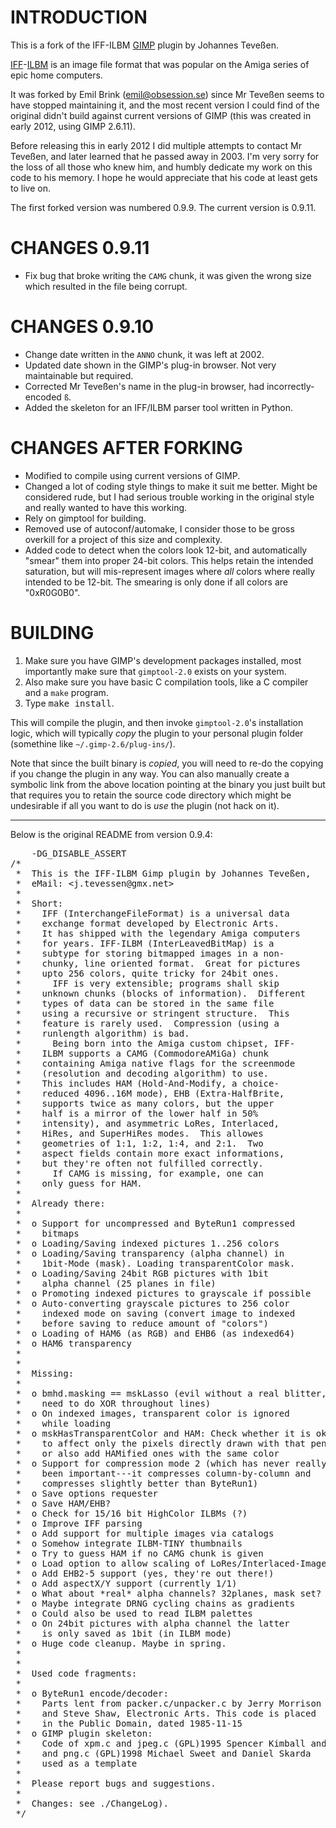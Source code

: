 INTRODUCTION
============
This is a fork of the IFF-ILBM [GIMP] plugin by Johannes Teveßen.

[IFF]-[ILBM] is an image file format that was popular on the Amiga series of epic home computers.

It was forked by Emil Brink (<emil@obsession.se>) since Mr Teveßen seems to
have stopped maintaining it, and the most recent version I could find of
the original didn't build against current versions of GIMP (this was created in early 2012, using GIMP 2.6.11).

Before releasing this in early 2012 I did multiple attempts to contact Mr Teveßen,
and later learned that he passed away in 2003. I'm very sorry for the loss of all
those who knew him, and humbly dedicate my work on this code to his memory. I hope
he would appreciate that his code at least gets to live on.

The first forked version was numbered 0.9.9. The current version is 0.9.11.

CHANGES 0.9.11
==============
* Fix bug that broke writing the `CAMG` chunk, it was given the wrong size which resulted in the file being corrupt.

CHANGES 0.9.10
==============
* Change date written in the `ANNO` chunk, it was left at 2002.
* Updated date shown in the GIMP's plug-in browser. Not very maintainable but required.
* Corrected Mr Teveßen's name in the plug-in browser, had incorrectly-encoded `ß`.
* Added the skeleton for an IFF/ILBM parser tool written in Python.

CHANGES AFTER FORKING
=====================
* Modified to compile using current versions of GIMP.
* Changed a lot of coding style things to make it suit me better. Might be considered rude, but I had serious trouble working in the original style and really wanted to have this working.
* Rely on gimptool for building.
* Removed use of autoconf/automake, I consider those to be gross overkill for a project of this size and complexity.
* Added code to detect when the colors look 12-bit, and automatically "smear" them into proper 24-bit colors. This helps retain the intended saturation, but will mis-represent images where *all* colors where really intended to be 12-bit. The smearing is only done if all colors are "0xR0G0B0".

BUILDING
========
1. Make sure you have GIMP's development packages installed, most importantly make sure that `gimptool-2.0` exists on your system.
2. Also make sure you have basic C compilation tools, like a C compiler and a `make` program.
3. Type <kbd>make install</kbd>.

This will compile the plugin, and then invoke `gimptool-2.0`'s installation logic, which will typically *copy* the plugin to your personal plugin folder (somethine like `~/.gimp-2.6/plug-ins/`).

Note that since the built binary is *copied*, you will need to re-do the copying if you change the plugin in any way. You can also manually create a symbolic link from the above location pointing at the binary you just built but that requires you to retain the source code directory which might be undesirable if all you want to do is *use* the plugin (not hack on it).

---
Below is the original README from version 0.9.4:
<pre>
    -DG_DISABLE_ASSERT
/*
 *  This is the IFF-ILBM Gimp plugin by Johannes Teveßen,
 *  eMail: &lt;j.tevessen@gmx.net>
 *
 *  Short:
 *    IFF (InterchangeFileFormat) is a universal data
 *    exchange format developed by Electronic Arts.
 *    It has shipped with the legendary Amiga computers
 *    for years. IFF-ILBM (InterLeavedBitMap) is a
 *    subtype for storing bitmapped images in a non-
 *    chunky, line oriented format.  Great for pictures
 *    upto 256 colors, quite tricky for 24bit ones.
 *      IFF is very extensible; programs shall skip
 *    unknown chunks (blocks of information).  Different
 *    types of data can be stored in the same file
 *    using a recursive or stringent structure.  This
 *    feature is rarely used.  Compression (using a
 *    runlength algorithm) is bad.
 *      Being born into the Amiga custom chipset, IFF-
 *    ILBM supports a CAMG (CommodoreAMiGa) chunk
 *    containing Amiga native flags for the screenmode
 *    (resolution and decoding algorithm) to use.
 *    This includes HAM (Hold-And-Modify, a choice-
 *    reduced 4096..16M mode), EHB (Extra-HalfBrite,
 *    supports twice as many colors, but the upper
 *    half is a mirror of the lower half in 50%
 *    intensity), and asymmetric LoRes, Interlaced,
 *    HiRes, and SuperHiRes modes.  This allowes
 *    geometries of 1:1, 1:2, 1:4, and 2:1.  Two
 *    aspect fields contain more exact informations,
 *    but they're often not fulfilled correctly.
 *      If CAMG is missing, for example, one can
 *    only guess for HAM.
 *
 *  Already there:
 *
 *  o Support for uncompressed and ByteRun1 compressed
 *    bitmaps
 *  o Loading/Saving indexed pictures 1..256 colors
 *  o Loading/Saving transparency (alpha channel) in
 *    1bit-Mode (mask). Loading transparentColor mask.
 *  o Loading/Saving 24bit RGB pictures with 1bit
 *    alpha channel (25 planes in file)
 *  o Promoting indexed pictures to grayscale if possible
 *  o Auto-converting grayscale pictures to 256 color
 *    indexed mode on saving (convert image to indexed
 *    before saving to reduce amount of "colors")
 *  o Loading of HAM6 (as RGB) and EHB6 (as indexed64)
 *  o HAM6 transparency
 *
 *
 *  Missing:
 *
 *  o bmhd.masking == mskLasso (evil without a real blitter,
 *    need to do XOR throughout lines)
 *  o On indexed images, transparent color is ignored
 *    while loading
 *  o mskHasTransparentColor and HAM: Check whether it is okay
 *    to affect only the pixels directly drawn with that pen,
 *    or also add HAMified ones with the same color
 *  o Support for compression mode 2 (which has never really
 *    been important---it compresses column-by-column and
 *    compresses slightly better than ByteRun1)
 *  o Save options requester
 *  o Save HAM/EHB?
 *  o Check for 15/16 bit HighColor ILBMs (?)
 *  o Improve IFF parsing
 *  o Add support for multiple images via catalogs
 *  o Somehow integrate ILBM-TINY thumbnails
 *  o Try to guess HAM if no CAMG chunk is given
 *  o Load option to allow scaling of LoRes/Interlaced-Images
 *  o Add EHB2-5 support (yes, they're out there!)
 *  o Add aspectX/Y support (currently 1/1)
 *  o What about *real* alpha channels? 32planes, mask set?
 *  o Maybe integrate DRNG cycling chains as gradients
 *  o Could also be used to read ILBM palettes
 *  o On 24bit pictures with alpha channel the latter
 *    is only saved as 1bit (in ILBM mode)
 *  o Huge code cleanup. Maybe in spring.
 *
 *
 *  Used code fragments:
 *
 *  o ByteRun1 encode/decoder:
 *    Parts lent from packer.c/unpacker.c by Jerry Morrison
 *    and Steve Shaw, Electronic Arts. This code is placed
 *    in the Public Domain, dated 1985-11-15
 *  o GIMP plugin skeleton:
 *    Code of xpm.c and jpeg.c (GPL)1995 Spencer Kimball and Peter Mattis
 *    and png.c (GPL)1998 Michael Sweet and Daniel Skarda
 *    used as a template
 *
 *  Please report bugs and suggestions.
 *
 *  Changes: see ./ChangeLog).
 */
</pre>

 [GIMP]: http://www.gimp.org/
 [IFF]: http://en.wikipedia.org/wiki/Interchange_File_Format
 [ILBM]: http://en.wikipedia.org/wiki/ILBM
